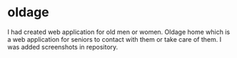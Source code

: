 # oldage
I had created web application for old men or women.
Oldage home which is a web application for seniors to contact with them or take care of them.
I was added screenshots in repository.
